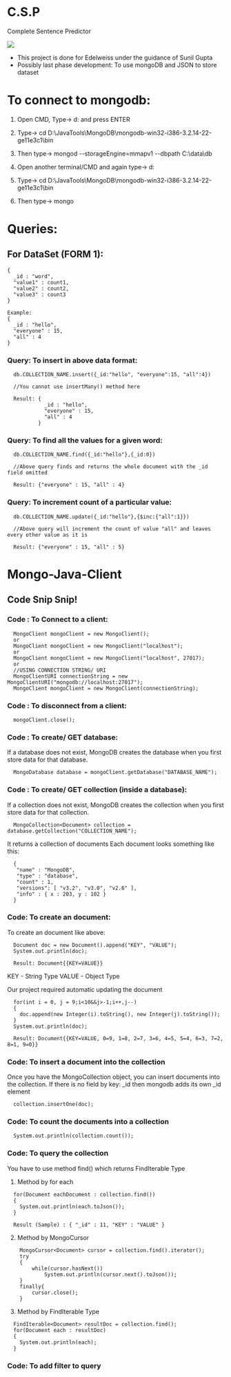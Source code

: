 # C.S.P
Complete Sentence Predictor

![](https://github.com/adityasingh11/C.S.P-Dev-Repo/blob/master/working.gif)

- This project is done for Edelweiss under the guidance of Sunil Gupta
- Possibly last phase development: To use mongoDB and JSON to store dataset

# To connect to mongodb:

1. Open CMD, Type-> d: and press ENTER

2. Type-> cd D:\JavaTools\MongoDB\mongodb-win32-i386-3.2.14-22-ge11e3c1\bin

3. Then type-> mongod --storageEngine=mmapv1 --dbpath C:\data\db

4. Open another terminal/CMD and again type-> d:

5. Type-> cd D:\JavaTools\MongoDB\mongodb-win32-i386-3.2.14-22-ge11e3c1\bin

6. Then type-> mongo

# Queries:
## For DataSet (FORM 1):
```
{
  _id : "word",
  "value1" : count1,
  "value2" : count2,
  "value3" : count3
}

Example: 
{
  _id : "hello",
  "everyone" : 15,
  "all" : 4
}
```
### Query: To insert in above data format:
```
  db.COLLECTION_NAME.insert({_id:"hello", "everyone":15, "all":4})
  
  //You cannot use insertMany() method here
  
  Result: {
            _id : "hello",
            "everyone" : 15,
            "all" : 4
          }
```
### Query: To find all the values for a given word:
```
  db.COLLECTION_NAME.find({_id:"hello"},{_id:0})
  
  //Above query finds and returns the whole document with the _id field omitted
  
  Result: {"everyone" : 15, "all" : 4}
```

### Query: To increment count of a particular value:
```
  db.COLLECTION_NAME.update({_id:"hello"},{$inc:{"all":1}})
  
  //Above query will increment the count of value "all" and leaves every other value as it is
  
  Result: {"everyone" : 15, "all" : 5}
```

# Mongo-Java-Client
## Code Snip Snip!

### Code : To Connect to a client:
```
  MongoClient mongoClient = new MongoClient();
  or
  MongoClient mongoClient = new MongoClient("localhost");
  or
  MongoClient mongoClient = new MongoClient("localhost", 27017);
  or
  //USING CONNECTION STRING/ URI
  MongoClientURI connectionString = new MongoClientURI("mongodb://localhost:27017");
  MongoClient mongoClient = new MongoClient(connectionString);
```

### Code : To disconnect from a client:
```
  mongoClient.close();
```

### Code : To create/ GET database:
If a database does not exist, MongoDB creates the database when you first store data for that database.
```
  MongoDatabase database = mongoClient.getDatabase("DATABASE_NAME");
```

### Code : To create/ GET collection (inside a database):
If a collection does not exist, MongoDB creates the collection when you first store data for that collection.
```
  MongoCollection<Document> collection = database.getCollection("COLLECTION_NAME");
```
It returns a collection of documents
Each document looks something like this:
```
  {
   "name" : "MongoDB",
   "type" : "database",
   "count" : 1,
   "versions": [ "v3.2", "v3.0", "v2.6" ],
   "info" : { x : 203, y : 102 }
  }
```

### Code: To create an document:
To create an document like above:
```
  Document doc = new Document().append("KEY", "VALUE");
  System.out.println(doc);
  
  Result: Document{{KEY=VALUE}}
```
KEY - String Type
VALUE - Object Type


Our project required automatic updating the document
```
  for(int i = 0, j = 9;i<10&&j>-1;i++,j--)
  {
    doc.append(new Integer(i).toString(), new Integer(j).toString());
  }
  System.out.println(doc);
  
  Result: Document{{KEY=VALUE, 0=9, 1=8, 2=7, 3=6, 4=5, 5=4, 6=3, 7=2, 8=1, 9=0}}

```

### Code: To insert a document into the collection
Once you have the MongoCollection object, you can insert documents into the collection.
If there is no field by key: _id then mongodb adds its own _id element
```
  collection.insertOne(doc);
```

### Code: To count the documents into a collection
```
  System.out.println(collection.count());
```

### Code: To query the collection
You have to use method find() which returns FindIterable<Document> Type
1. Method by for each
```
  for(Document eachDocument : collection.find())
  {
    System.out.println(each.toJson());
  }
  
  Result (Sample) : { "_id" : 11, "KEY" : "VALUE" }
```
2. Method by MongoCursor<Document>
```
    MongoCursor<Document> cursor = collection.find().iterator();
    try
    {
    	while(cursor.hasNext())
    		System.out.println(cursor.next().toJson());
    }
    finally{
    	cursor.close();
    }
```
3. Method by FindIterable<Document> Type
```
  FindIterable<Document> resultDoc = collection.find();
  for(Document each : resultDoc)
  {
    System.out.println(each);
  }
```
### Code: To add filter to query

